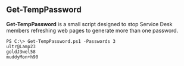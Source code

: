 ## Get-TempPassword

**Get-TempPassword** is a small script designed to stop Service Desk members refreshing web pages to generate more than one password.

    PS C:\> Get-TempPassword.ps1 -Passwords 3
    ultr@Lamp23
    goldJ3wel58
    muddyMon+h90
